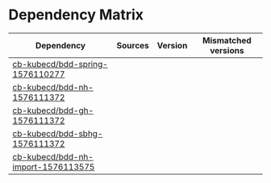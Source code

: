# Dependency Matrix

Dependency | Sources | Version | Mismatched versions
---------- | ------- | ------- | -------------------
[cb-kubecd/bdd-spring-1576110277](https://github.com/cb-kubecd/bdd-spring-1576110277.git) |  | []() | 
[cb-kubecd/bdd-nh-1576111372](https://github.com/cb-kubecd/bdd-nh-1576111372.git) |  | []() | 
[cb-kubecd/bdd-gh-1576111372](https://github.com/cb-kubecd/bdd-gh-1576111372.git) |  | []() | 
[cb-kubecd/bdd-sbhg-1576111372](https://github.com/cb-kubecd/bdd-sbhg-1576111372.git) |  | []() | 
[cb-kubecd/bdd-nh-import-1576113575](https://github.com/cb-kubecd/bdd-nh-import-1576113575.git) |  | []() | 
